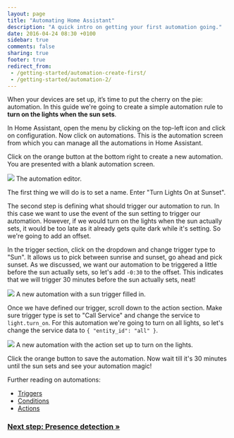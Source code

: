 ```yaml
---
layout: page
title: "Automating Home Assistant"
description: "A quick intro on getting your first automation going."
date: 2016-04-24 08:30 +0100
sidebar: true
comments: false
sharing: true
footer: true
redirect_from:
 - /getting-started/automation-create-first/
 - /getting-started/automation-2/
---
```


When your devices are set up, it’s time to put the cherry on the pie: automation. In this guide we're going to create a simple automation rule to **turn on the lights when the sun sets**.

In Home Assistant, open the menu by clicking on the top-left icon and click on configuration. Now click on automations. This is the automation screen from which you can manage all the automations in Home Assistant.

Click on the orange button at the bottom right to create a new automation. You are presented with a blank automation screen.

<p class='img'>
<img src='/images/getting-started/automation-new-blank.png'>
The automation editor.
</p>

The first thing we will do is to set a name. Enter "Turn Lights On at Sunset".

The second step is defining what should trigger our automation to run. In this case we want to use the event of the sun setting to trigger our automation. However, if we would turn on the lights when the sun actually sets, it would be too late as it already gets quite dark while it's setting. So we're going to add an offset.

In the trigger section, click on the dropdown and change trigger type to "Sun". It allows us to pick between sunrise and sunset, go ahead and pick sunset. As we discussed, we want our automation to be triggered a little before the sun actually sets, so let's add `-0:30` to the offset. This indicates that we will trigger 30 minutes before the sun actually sets, neat!

<p class='img'>
<img src='/images/getting-started/automation-new-name-trigger.png'>
A new automation with a sun trigger filled in.
</p>

Once we have defined our trigger, scroll down to the action section. Make sure trigger type is set to "Call Service" and change the service to `light.turn_on`. For this automation we're going to turn on all lights, so let's change the service data to `{ "entity_id": "all" }`.

<p class='img'>
<img src='/images/getting-started/automation-new-action.png'>
A new automation with the action set up to turn on the lights.
</p>

Click the orange button to save the automation. Now wait till it's 30 minutes until the sun sets and see your automation magic!

Further reading on automations:

- [Triggers](/docs/automation/trigger/)
- [Conditions](/docs/automation/condition/)
- [Actions](/docs/automation/action/)

### [Next step: Presence detection &raquo;](/getting-started/presence-detection/)
